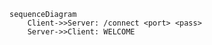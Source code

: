 

```mermaid
sequenceDiagram
    Client->>Server: /connect <port> <pass>
    Server->>Client: WELCOME
```
